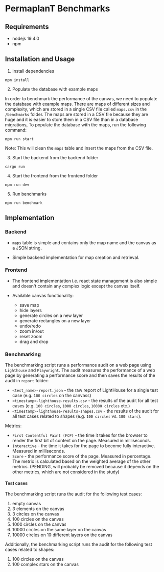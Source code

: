# PermaplanT Benchmarks

## Requirements

-   nodejs 19.4.0
-   npm

## Installation and Usage

1. Install dependencies

```shell
npm install
```

2. Populate the database with example maps

In order to benchmark the performance of the canvas, we need to populate the database with example maps.
There are maps of different sizes and complexity, which are stored in a single CSV file called `maps.csv` in the `/benchmarks` folder.
The maps are stored in a CSV file because they are huge and it is easier to store them in a CSV file than in a database migrations,
To populate the database with the maps, run the following command:

```shell
npm run start
```

Note: This will clean the `maps` table and insert the maps from the CSV file.

3. Start the backend from the backend folder

```shell
cargo run
```

4. Start the frontend from the frontend folder

```shell
npm run dev
```

5. Run benchmarks

```shell
npm run benchmark
```

## Implementation

### Backend

-   `maps` table is simple and contains only the map name and the canvas as a JSON string.

-   Simple backend implementation for map creation and retrieval.

### Frontend

-   The frontend implementation i.e. react state management is also simple and doesn't contain any complex logic except the canvas itself.

-   Available canvas functionality:
    -   save map
    -   hide layers
    -   generate circles on a new layer
    -   generate rectangles on a new layer
    -   undo/redo
    -   zoom in/out
    -   reset zoom
    -   drag and drop

### Benchmarking

The benchmarking script runs a performance audit on a web page using `Lighthouse` and `Playwright`.
The audit measures the performance of a web page by generating a performance score and then saves the results of the audit in `report` folder:

-   `<test_name>-report.json` - the raw report of LightHouse for a single test case (e.g. `100 circles` on the canvass)
-   `<timestamp>-lighthouse-results.csv` - the results of the audit for all test cases (e.g. `100 circles`, `1000 circles`, `10000 circles` etc.)
-   `<timestamp>-lighthouse-results-shapes.csv` - the results of the audit for all test cases related to shapes (e.g. `100 circles` vs. `100 stars`).

Metrics:

-   `First Contentful Paint (FCP)` - the time it takes for the browser to render the first bit of content on the page. Measured in milliseconds.
-   `Interactive` - the time it takes for the page to become fully interactive. Measured in milliseconds.
-   `Score` - the performance score of the page. Measured in percentage. The metric is calculated based on the weighted average of the other metrics. (PENDING, will probably be removed because it depends on the other metrics, which are not considered in the study)

#### Test cases

The benchmarking script runs the audit for the following test cases:

1. empty canvas
2. 3 elements on the canvas
3. 3 circles on the canvas
4. 100 circles on the canvas
5. 1000 circles on the canvas
6. 10000 circles on the same layer on the canvas
7. 10000 circles on 10 different layers on the canvas

Additionally, the benchmarking script runs the audit for the following test cases related to shapes:

1. 100 circles on the canvas
2. 100 complex stars on the canvas
